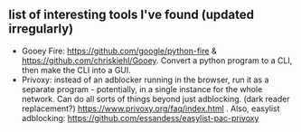 ## list of interesting tools I've found (updated irregularly)

- Gooey Fire: https://github.com/google/python-fire & https://github.com/chriskiehl/Gooey. Convert a python program to a CLI, then make the CLI into a GUI.
- Privoxy: instead of an adblocker running in the browser, run it as a separate program - potentially, in a single instance for the whole network. Can do all sorts of things beyond just adblocking. (dark reader replacement?) https://www.privoxy.org/faq/index.html . Also, easylist adblocking: https://github.com/essandess/easylist-pac-privoxy

